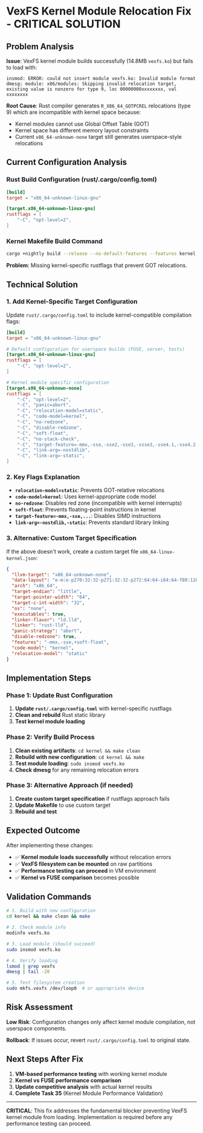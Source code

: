 # VexFS Kernel Module Relocation Fix - CRITICAL SOLUTION

## Problem Analysis

**Issue**: VexFS kernel module builds successfully (14.8MB `vexfs.ko`) but fails to load with:
```
insmod: ERROR: could not insert module vexfs.ko: Invalid module format
dmesg: module: x86/modules: Skipping invalid relocation target, existing value is nonzero for type 9, loc 00000000xxxxxxxx, val xxxxxxxx
```

**Root Cause**: Rust compiler generates `R_X86_64_GOTPCREL` relocations (type 9) which are incompatible with kernel space because:
- Kernel modules cannot use Global Offset Table (GOT)
- Kernel space has different memory layout constraints
- Current `x86_64-unknown-none` target still generates userspace-style relocations

## Current Configuration Analysis

### Rust Build Configuration (rust/.cargo/config.toml)
```toml
[build]
target = "x86_64-unknown-linux-gnu"

[target.x86_64-unknown-linux-gnu]
rustflags = [
    "-C", "opt-level=2",
]
```

### Kernel Makefile Build Command
```bash
cargo +nightly build --release --no-default-features --features kernel,c_bindings --target x86_64-unknown-none
```

**Problem**: Missing kernel-specific rustflags that prevent GOT relocations.

## Technical Solution

### 1. Add Kernel-Specific Target Configuration

Update `rust/.cargo/config.toml` to include kernel-compatible compilation flags:

```toml
[build]
target = "x86_64-unknown-linux-gnu"

# Default configuration for userspace builds (FUSE, server, tests)
[target.x86_64-unknown-linux-gnu]
rustflags = [
    "-C", "opt-level=2",
]

# Kernel module specific configuration
[target.x86_64-unknown-none]
rustflags = [
    "-C", "opt-level=2",
    "-C", "panic=abort",
    "-C", "relocation-model=static",
    "-C", "code-model=kernel",
    "-C", "no-redzone",
    "-C", "disable-redzone",
    "-C", "soft-float",
    "-C", "no-stack-check",
    "-C", "target-feature=-mmx,-sse,-sse2,-sse3,-ssse3,-sse4.1,-sse4.2,-3dnow,-3dnowa,-avx,-avx2",
    "-C", "link-arg=-nostdlib",
    "-C", "link-arg=-static",
]
```

### 2. Key Flags Explanation

- **`relocation-model=static`**: Prevents GOT-relative relocations
- **`code-model=kernel`**: Uses kernel-appropriate code model
- **`no-redzone`**: Disables red zone (incompatible with kernel interrupts)
- **`soft-float`**: Prevents floating-point instructions in kernel
- **`target-feature=-mmx,-sse,...`**: Disables SIMD instructions
- **`link-arg=-nostdlib,-static`**: Prevents standard library linking

### 3. Alternative: Custom Target Specification

If the above doesn't work, create a custom target file `x86_64-linux-kernel.json`:

```json
{
  "llvm-target": "x86_64-unknown-none",
  "data-layout": "e-m:e-p270:32:32-p271:32:32-p272:64:64-i64:64-f80:128-n8:16:32:64-S128",
  "arch": "x86_64",
  "target-endian": "little",
  "target-pointer-width": "64",
  "target-c-int-width": "32",
  "os": "none",
  "executables": true,
  "linker-flavor": "ld.lld",
  "linker": "rust-lld",
  "panic-strategy": "abort",
  "disable-redzone": true,
  "features": "-mmx,-sse,+soft-float",
  "code-model": "kernel",
  "relocation-model": "static"
}
```

## Implementation Steps

### Phase 1: Update Rust Configuration
1. **Update `rust/.cargo/config.toml`** with kernel-specific rustflags
2. **Clean and rebuild** Rust static library
3. **Test kernel module loading**

### Phase 2: Verify Build Process
1. **Clean existing artifacts**: `cd kernel && make clean`
2. **Rebuild with new configuration**: `cd kernel && make`
3. **Test module loading**: `sudo insmod vexfs.ko`
4. **Check dmesg** for any remaining relocation errors

### Phase 3: Alternative Approach (if needed)
1. **Create custom target specification** if rustflags approach fails
2. **Update Makefile** to use custom target
3. **Rebuild and test**

## Expected Outcome

After implementing these changes:
- ✅ **Kernel module loads successfully** without relocation errors
- ✅ **VexFS filesystem can be mounted** on raw partitions
- ✅ **Performance testing can proceed** in VM environment
- ✅ **Kernel vs FUSE comparison** becomes possible

## Validation Commands

```bash
# 1. Build with new configuration
cd kernel && make clean && make

# 2. Check module info
modinfo vexfs.ko

# 3. Load module (should succeed)
sudo insmod vexfs.ko

# 4. Verify loading
lsmod | grep vexfs
dmesg | tail -20

# 5. Test filesystem creation
sudo mkfs.vexfs /dev/loop0  # or appropriate device
```

## Risk Assessment

**Low Risk**: Configuration changes only affect kernel module compilation, not userspace components.

**Rollback**: If issues occur, revert `rust/.cargo/config.toml` to original state.

## Next Steps After Fix

1. **VM-based performance testing** with working kernel module
2. **Kernel vs FUSE performance comparison**
3. **Update competitive analysis** with actual kernel results
4. **Complete Task 35** (Kernel Module Performance Validation)

---

**CRITICAL**: This fix addresses the fundamental blocker preventing VexFS kernel module from loading. Implementation is required before any performance testing can proceed.